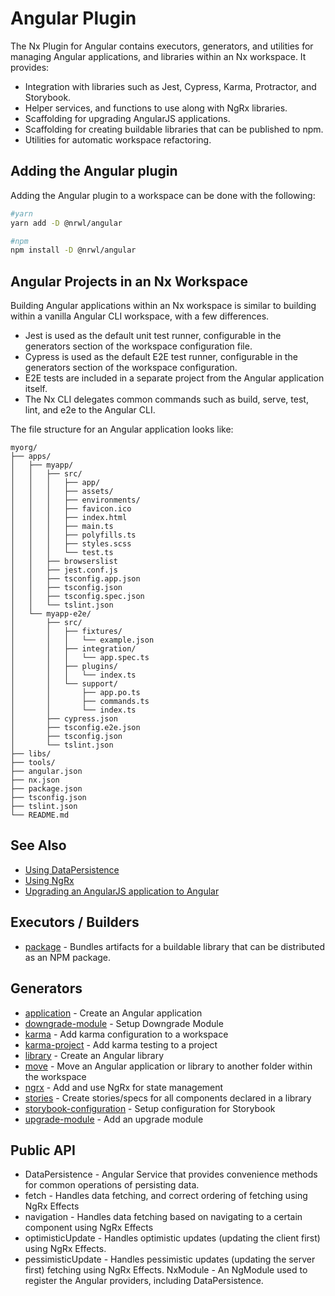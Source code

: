 # Angular Plugin

The Nx Plugin for Angular contains executors, generators, and utilities for managing Angular applications, and libraries within an Nx workspace. It provides:

- Integration with libraries such as Jest, Cypress, Karma, Protractor, and Storybook.
- Helper services, and functions to use along with NgRx libraries.
- Scaffolding for upgrading AngularJS applications.
- Scaffolding for creating buildable libraries that can be published to npm.
- Utilities for automatic workspace refactoring.

## Adding the Angular plugin

Adding the Angular plugin to a workspace can be done with the following:

```bash
#yarn
yarn add -D @nrwl/angular
```

```bash
#npm
npm install -D @nrwl/angular
```

## Angular Projects in an Nx Workspace

Building Angular applications within an Nx workspace is similar to building within a vanilla Angular CLI workspace, with a few differences.

- Jest is used as the default unit test runner, configurable in the generators section of the workspace configuration file.
- Cypress is used as the default E2E test runner, configurable in the generators section of the workspace configuration.
- E2E tests are included in a separate project from the Angular application itself.
- The Nx CLI delegates common commands such as build, serve, test, lint, and e2e to the Angular CLI.

The file structure for an Angular application looks like:

```treeview
myorg/
├── apps/
│   ├── myapp/
│   │   ├── src/
│   │   │   ├── app/
│   │   │   ├── assets/
│   │   │   ├── environments/
│   │   │   ├── favicon.ico
│   │   │   ├── index.html
│   │   │   ├── main.ts
│   │   │   ├── polyfills.ts
│   │   │   ├── styles.scss
│   │   │   └── test.ts
│   │   ├── browserslist
│   │   ├── jest.conf.js
│   │   ├── tsconfig.app.json
│   │   ├── tsconfig.json
│   │   ├── tsconfig.spec.json
│   │   └── tslint.json
│   └── myapp-e2e/
│       ├── src/
│       │   ├── fixtures/
│       │   │   └── example.json
│       │   ├── integration/
│       │   │   └── app.spec.ts
│       │   ├── plugins/
│       │   │   └── index.ts
│       │   └── support/
│       │       ├── app.po.ts
│       │       ├── commands.ts
│       │       └── index.ts
│       ├── cypress.json
│       ├── tsconfig.e2e.json
│       ├── tsconfig.json
│       └── tslint.json
├── libs/
├── tools/
├── angular.json
├── nx.json
├── package.json
├── tsconfig.json
├── tslint.json
└── README.md
```

## See Also

- [Using DataPersistence](/angular/guides/misc-data-persistence)
- [Using NgRx](/angular/guides/misc-ngrx)
- [Upgrading an AngularJS application to Angular](/angular/guides/misc-upgrade)

## Executors / Builders

- [package](/{{framework}}/angular/package) - Bundles artifacts for a buildable library that can be distributed as an NPM package.

## Generators

- [application](/{{framework}}/angular/application) - Create an Angular application
- [downgrade-module](/{{framework}}/angular/downgrade-module) - Setup Downgrade Module
- [karma](/{{framework}}/angular/karma) - Add karma configuration to a workspace
- [karma-project](/{{framework}}/angular/karma-project) - Add karma testing to a project
- [library](/{{framework}}/angular/library) - Create an Angular library
- [move](/{{framework}}/angular/move) - Move an Angular application or library to another folder within the workspace
- [ngrx](/{{framework}}/angular/ngrx) - Add and use NgRx for state management
- [stories](/{{framework}}/angular/stories) - Create stories/specs for all components declared in a library
- [storybook-configuration](/{{framework}}/angular/storybook-configuration) - Setup configuration for Storybook
- [upgrade-module](/{{framework}}/angular/upgrade-module) - Add an upgrade module

## Public API

- DataPersistence - Angular Service that provides convenience methods for common operations of persisting data.
- fetch - Handles data fetching, and correct ordering of fetching using NgRx Effects
- navigation - Handles data fetching based on navigating to a certain component using NgRx Effects
- optimisticUpdate - Handles optimistic updates (updating the client first) using NgRx Effects.
- pessimisticUpdate - Handles pessimistic updates (updating the server first) fetching using NgRx Effects.
  NxModule - An NgModule used to register the Angular providers, including DataPersistence.
